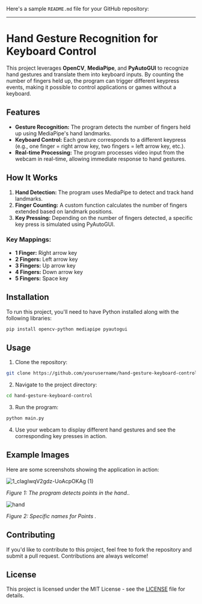 Here's a sample `README.md` file for your GitHub repository:

---

# Hand Gesture Recognition for Keyboard Control

This project leverages **OpenCV**, **MediaPipe**, and **PyAutoGUI** to recognize hand gestures and translate them into keyboard inputs. By counting the number of fingers held up, the program can trigger different keypress events, making it possible to control applications or games without a keyboard.

## Features

- **Gesture Recognition:** The program detects the number of fingers held up using MediaPipe's hand landmarks.
- **Keyboard Control:** Each gesture corresponds to a different keypress (e.g., one finger = right arrow key, two fingers = left arrow key, etc.).
- **Real-time Processing:** The program processes video input from the webcam in real-time, allowing immediate response to hand gestures.

## How It Works

1. **Hand Detection:** The program uses MediaPipe to detect and track hand landmarks.
2. **Finger Counting:** A custom function calculates the number of fingers extended based on landmark positions.
3. **Key Pressing:** Depending on the number of fingers detected, a specific key press is simulated using PyAutoGUI.

### Key Mappings:

- **1 Finger:** Right arrow key
- **2 Fingers:** Left arrow key
- **3 Fingers:** Up arrow key
- **4 Fingers:** Down arrow key
- **5 Fingers:** Space key

## Installation

To run this project, you'll need to have Python installed along with the following libraries:

```bash
pip install opencv-python mediapipe pyautogui
```

## Usage

1. Clone the repository:

```bash
git clone https://github.com/yourusername/hand-gesture-keyboard-control.git
```

2. Navigate to the project directory:

```bash
cd hand-gesture-keyboard-control
```

3. Run the program:

```bash
python main.py
```

4. Use your webcam to display different hand gestures and see the corresponding key presses in action.

## Example Images

Here are some screenshots showing the application in action:

![1_clagIwqV2gdz-UoAcpOKAg (1)](https://github.com/user-attachments/assets/7899fccb-ff3d-429c-b783-08572cc42bf2)

 *Figure 1: The program detects points in the hand..*

![hand](https://github.com/user-attachments/assets/b2a82f4d-3e5b-4811-82ec-1a1821befe2e)

*Figure 2:  Specific names for Points .*

## Contributing

If you'd like to contribute to this project, feel free to fork the repository and submit a pull request. Contributions are always welcome!

## License

This project is licensed under the MIT License - see the [LICENSE](LICENSE) file for details.
